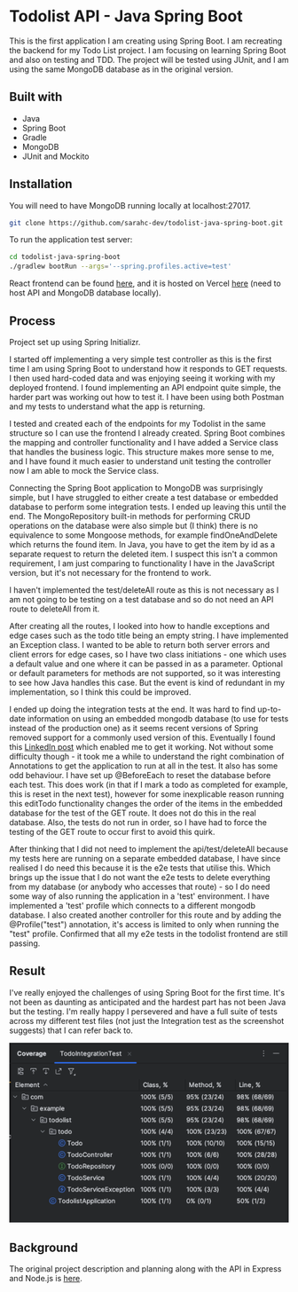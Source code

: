 # Todolist API - Java Spring Boot

This is the first application I am creating using Spring Boot. I am recreating the backend for my Todo List project. I 
am focusing on learning Spring Boot and also on testing and TDD. The project will be tested using JUnit, and I am using 
the same MongoDB database as in the original version.

## Built with

- Java
- Spring Boot
- Gradle
- MongoDB
- JUnit and Mockito

## Installation

You will need to have MongoDB running locally at localhost:27017.

```bash
git clone https://github.com/sarahc-dev/todolist-java-spring-boot.git
```

To run the application test server:

```bash
cd todolist-java-spring-boot
./gradlew bootRun --args='--spring.profiles.active=test'
```

React frontend can be found [here](https://github.com/sarahc-dev/todolist-frontend-nextjs), and it is hosted on 
Vercel [here](https://todolist-frontend-nextjs.vercel.app/) (need to host API and MongoDB database locally).

## Process

Project set up using Spring Initializr.

I started off implementing a very simple test controller as this is the first time I am using Spring Boot to understand 
how it responds to GET requests. I then used hard-coded data and was enjoying seeing it working with my deployed 
frontend. I found implementing an API endpoint quite simple, the harder part was working out how to test it. I have been 
using both Postman and my tests to understand what the app is returning.

I tested and created each of the endpoints for my Todolist in the same structure so I can use the frontend I already 
created. Spring Boot combines the mapping and controller functionality and I have added a Service class that handles the
business logic. This structure makes more sense to me, and I have found it much easier to understand unit testing the 
controller now I am able to mock the Service class.

Connecting the Spring Boot application to MongoDB was surprisingly simple, but I have struggled to either create a test 
database or embedded database to perform some integration tests. I ended up leaving this until the end. The 
MongoRepository built-in methods for performing CRUD operations on the database were also simple but (I think) there is 
no equivalence to some Mongoose methods, for example findOneAndDelete which returns the found item. In Java, you have to 
get the item by id as a separate request to return the deleted item. I suspect this isn't a common requirement, I am 
just comparing to functionality I have in the JavaScript version, but it's not necessary for the frontend to work.

I haven't implemented the test/deleteAll route as this is not necessary as I am not going to be testing on a test 
database and so do not need an API route to deleteAll from it.

After creating all the routes, I looked into how to handle exceptions and edge cases such as the todo title being an 
empty string. I have implemented an Exception class. I wanted to be able to return both server errors and client errors
for edge cases, so I have two class initiations - one which uses a default value and one where it can be passed in as a 
parameter. Optional or default parameters for methods are not supported, so it was interesting to see how Java handles 
this case. But the event is kind of redundant in my implementation, so I think this could be improved.

I ended up doing the integration tests at the end. It was hard to find up-to-date information on using an embedded 
mongodb database (to use for tests instead of the production one) as it seems recent versions of Spring removed support 
for a commonly used version of this. Eventually I found this 
[LinkedIn post](https://www.linkedin.com/pulse/spring-boot-integration-test-in-memory-mongodb-java-server-khabale/)
which enabled me to get it working. Not without some difficulty though - it took me a while to understand the right 
combination of Annotations to get the application to run at all in the test. It also has some odd behaviour. I have
set up @BeforeEach to reset the database before each test. This does work (in that if I mark a todo as completed for 
example, this is reset in the next test), however for some inexplicable reason running this editTodo functionality 
changes the order of the items in the embedded database for the test of the GET route. It does not do this in the real 
database. Also, the tests do not run in order, so I have had to force the testing of the GET route to occur first to 
avoid this quirk.

After thinking that I did not need to implement the api/test/deleteAll because my tests here are running on a separate 
embedded database, I have since realised I do need this because it is the e2e tests that utilise this. Which brings up 
the issue that I do not want the e2e tests to delete everything from my database (or anybody who accesses that route) - 
so I do need some way of also running the application in a 'test' environment. I have implemented a 'test' profile which 
connects to a different mongodb database. I also created another controller for this route and by adding the 
@Profile("test") annotation, it's access is limited to only when running the "test" profile. Confirmed that all my e2e 
tests in the todolist frontend are still passing.

## Result

I've really enjoyed the challenges of using Spring Boot for the first time. It's not been as daunting as anticipated and
the hardest part has not been Java but the testing. I'm really happy I persevered and have a full suite of tests across
my different test files (not just the Integration test as the screenshot suggests) that I can refer back to.

![Test coverage](./images/test-coverage.png)

## Background

The original project description and planning along with the API in Express and Node.js is 
[here](https://github.com/sarahc-dev/todolist-collection).
